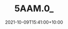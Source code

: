---
date: 2021-10-09T15:41:00+10:00
description: First a chopping board for veg, second a board for leatherwork, third a chess board.
draft: false
icon: 2021-09-29-5aam.0_.webp
language: en
title: 5AAM.0_
link: https://www.instagram.com/p/CU0IIiyIw8i/

---